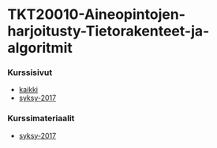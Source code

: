 # TKT20010-Aineopintojen-harjoitusty-Tietorakenteet-ja-algoritmit

### Kurssisivut
* [kaikki](https://courses.helsinki.fi/fi/tkt20010/)
* [syksy-2017](https://courses.helsinki.fi/fi/tkt20010/120564197)

### Kurssimateriaalit
* [syksy-2017]()